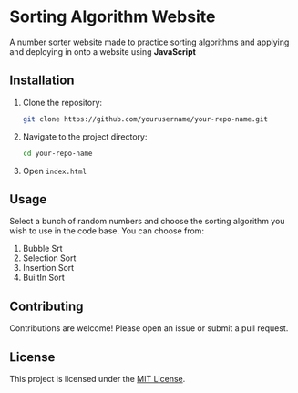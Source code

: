 
# Sorting Algorithm Website

A number sorter website made to practice sorting algorithms and applying and deploying in onto a website using **JavaScript**

## Installation

1. Clone the repository:

   ```bash
   git clone https://github.com/yourusername/your-repo-name.git
   ```

2. Navigate to the project directory:

   ```bash
   cd your-repo-name
   ```

3.  Open `index.html`

## Usage

Select a bunch of random numbers and choose the sorting algorithm you wish to use in the code base. You can choose from: 
1. Bubble Srt
2. Selection Sort
3. Insertion Sort
4. BuiltIn Sort

## Contributing

Contributions are welcome! Please open an issue or submit a pull request.

## License

This project is licensed under the [MIT License](LICENSE).